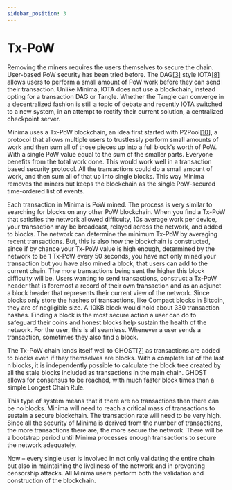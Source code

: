 ```yaml
---
sidebar_position: 3
---
```


# Tx-PoW

Removing the miners requires the users themselves to secure the chain. User-based PoW security has been tried before. The DAG[[3]](/docs/learn/minimawhitepaper/specialthanksto) style IOTA[[8]](/docs/learn/minimawhitepaper/specialthanksto) allows users to perform a small amount of PoW work before they can send their transaction. Unlike Minima, IOTA does not use a blockchain, instead opting for a transaction DAG or Tangle. Whether the Tangle can converge in a decentralized fashion is still a topic of debate and recently IOTA switched to a new system, in an attempt to rectify their current solution, a centralized checkpoint server.

Minima uses a Tx-PoW blockchain, an idea first started with P2Pool[[10]](/docs/learn/minimawhitepaper/specialthanksto), a protocol that allows multiple users to trustlessly perform small amounts of work and then sum all of those pieces up into a full block's worth of PoW. With a single PoW value equal to the sum of the smaller parts. Everyone benefits from the total work done. This would work well in a transaction based security protocol. All the transactions could do a small amount of work, and then sum all of that up into single blocks. This way Minima removes the miners but keeps the blockchain as the single PoW-secured time-ordered list of events. 

Each transaction in Minima is PoW mined. The process is very similar to searching for blocks on any other PoW blockchain. When you find a Tx-PoW that satisfies the network allowed difficulty, 10s average work per device, your transaction may be broadcast, relayed across the network, and added to blocks. The network can determine the minimum Tx-PoW by averaging recent transactions. But, this is also how the blockchain is constructed, since if by chance your Tx-PoW value is high enough, determined by the network to be 1 Tx-PoW every 50 seconds, you have not only mined your transaction but you have also mined a block, that users can add to the current chain. The more transactions being sent the higher this block difficulty will be. Users wanting to send transactions, construct a Tx-PoW header that is foremost a record of their own transaction and as an adjunct a block header that represents their current view of the network. Since blocks only store the hashes of transactions, like Compact blocks in Bitcoin, they are of negligible size. A 10KB block would hold about 330 transaction hashes. Finding a block is the most secure action a user can do to safeguard their coins and honest blocks help sustain the health of the network. For the user, this is all seamless. Whenever a user sends a transaction, sometimes they also find a block.

The Tx-PoW chain lends itself well to GHOST[[7]](/docs/learn/minimawhitepaper/specialthanksto) as transactions are added to blocks even if they themselves are blocks. With a complete list of the last n blocks, it is independently possible to calculate the block tree created by all the stale blocks included as transactions in the main chain. GHOST allows for consensus to be reached, with much faster block times than a simple Longest Chain Rule.

This type of system means that if there are no transactions then there can be no blocks. Minima will need to reach a critical mass of transactions to sustain a secure blockchain. The transaction rate will need to be very high. Since all the security of Minima is derived from the number of transactions, the more transactions there are, the more secure the network. There will be a bootstrap period until Minima processes enough transactions to secure the network adequately.

Now – every single user is involved in not only validating the entire chain but also in maintaining the liveliness of the network and in preventing censorship attacks. All Minima users perform both the validation and construction of the blockchain.



